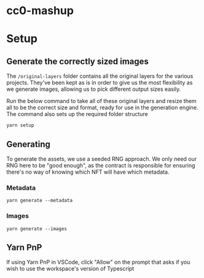 # cc0-mashup

# Setup

## Generate the correctly sized images

The `/original-layers` folder contains all the original layers for the various projects. They've been kept as is in order to give us the most flexibility as we generate images, allowing us to pick different output sizes easily.

Run the below command to take all of these original layers and resize them all to be the correct size and format, ready for use in the generation engine. The command also sets up the required folder structure

```
yarn setup
```

## Generating

To generate the assets, we use a seeded RNG approach. We only need our RNG here to be "good enough", as the contract is responsible for ensuring there's no way of knowing which NFT will have which metadata.

### Metadata

```
yarn generate --metadata

```

### Images

```
yarn generate --images

```

## Yarn PnP

If using Yarn PnP in VSCode, click "Allow" on the prompt that asks if you wish to use the workspace's version of Typescript
